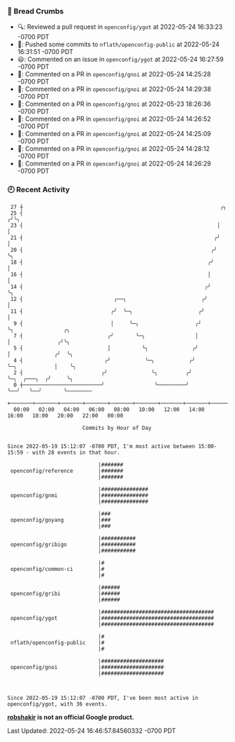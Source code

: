 ### 🍞 Bread Crumbs

 * 🔍: Reviewed a pull request in  `openconfig/ygot` at 2022-05-24 16:33:23 -0700 PDT
 * 🚢: Pushed some commits to `nflath/openconfig-public` at 2022-05-24 16:31:51 -0700 PDT
 * 😃: Commented on an issue in `openconfig/ygot` at 2022-05-24 16:27:59 -0700 PDT
 * 💬: Commented on a PR in  `openconfig/gnoi` at 2022-05-24 14:25:28 -0700 PDT
 * 💬: Commented on a PR in  `openconfig/gnoi` at 2022-05-24 14:29:38 -0700 PDT
 * 💬: Commented on a PR in  `openconfig/gnoi` at 2022-05-23 18:26:36 -0700 PDT
 * 💬: Commented on a PR in  `openconfig/gnoi` at 2022-05-24 14:26:52 -0700 PDT
 * 💬: Commented on a PR in  `openconfig/gnoi` at 2022-05-24 14:25:09 -0700 PDT
 * 💬: Commented on a PR in  `openconfig/gnoi` at 2022-05-24 14:28:12 -0700 PDT
 * 💬: Commented on a PR in  `openconfig/gnoi` at 2022-05-24 14:26:29 -0700 PDT

### 🕘 Recent Activity
```
 27 ┼                                                               ╭╮
 25 ┤                                                              ╭╯╰╮
 23 ┤                                                              │  │
 21 ┤                                                             ╭╯  │
 20 ┤                                                            ╭╯   ╰╮
 18 ┤                                                           ╭╯     │
 16 ┤                                                           │      │
 14 ┤                                                          ╭╯      ╰╮
 12 ┤                             ╭──╮                        ╭╯        │
 11 ┤                            ╭╯  ╰─╮                     ╭╯         │
  9 ┤                            │     ╰─╮                  ╭╯          ╰╮                ╭╮
  7 ┤                           ╭╯       ╰─╮                │            │               ╭╯╰╮
  5 ┤                           │          ╰╮              ╭╯            │              ╭╯  ╰╮
  4 ┤                          ╭╯           ╰─╮           ╭╯             ╰─╮            │    ╰╮
  2 ┤                         ╭╯              ╰╮         ╭╯                ╰─╮  ╭───╮  ╭╯     ╰╮
  0 ┼─────────────────────────╯                ╰─────────╯                   ╰──╯   ╰──╯       ╰────────
    +───────+───────+───────+───────+───────+───────+───────+───────+───────+───────+───────+───────+────
  00:00   02:00   04:00   06:00   08:00   10:00   12:00   14:00   16:00   18:00   20:00   22:00   00:00   

						Commits by Hour of Day


Since 2022-05-19 15:12:07 -0700 PDT, I'm most active between 15:00-15:59 - with 28 events in that hour.

```



```
                             |#######
 openconfig/reference        |#######
                             |#######

                             |###############
 openconfig/gnmi             |###############
                             |###############

                             |###
 openconfig/goyang           |###
                             |###

                             |###########
 openconfig/gribigo          |###########
                             |###########

                             |#
 openconfig/common-ci        |#
                             |#

                             |######
 openconfig/gribi            |######
                             |######

                             |####################################
 openconfig/ygot             |####################################
                             |####################################

                             |#
 nflath/openconfig-public    |#
                             |#

                             |####################
 openconfig/gnoi             |####################
                             |####################



Since 2022-05-19 15:12:07 -0700 PDT, I've been most active in openconfig/ygot, with 36 events.

```
**[robshakir](mailto:robjs@google.com) is not an official Google product.**  


Last Updated: 2022-05-24 16:46:57.84560332 -0700 PDT
